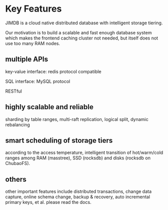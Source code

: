 # Key Features

JIMDB is a cloud native distributed database with intelligent storage tiering. 

Our motivation is to build a scalable and fast enough database system which makes the frontend caching cluster not needed, but itself does not use too many RAM nodes. 


## multiple APIs

key-value interface: redis protocol compatible

SQL interface: MySQL protocol 

RESTful


## highly scalable and reliable

sharding by table ranges, multi-raft replication, logical split, dynamic rebalancing


## smart scheduling of storage tiers

according to the access temperature, intelligent transition of hot/warm/cold ranges among RAM (masstree), SSD (rocksdb) and disks (rocksdb on ChubaoFS).  

## others

other important features include distributed transactions, change data capture, online schema change, backup & recovery, auto incremental primary keys, et al. please read the docs. 








